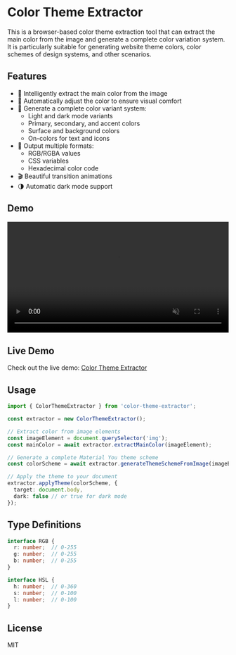 # Color Theme Extractor 

This is a browser-based color theme extraction tool that can extract the main color from the image and generate a complete color variation system. It is particularly suitable for generating website theme colors, color schemes of design systems, and other scenarios.

## Features

- 🎨 Intelligently extract the main color from the image
- 🔄 Automatically adjust the color to ensure visual comfort
- 🌈 Generate a complete color variant system:
  - Light and dark mode variants
  - Primary, secondary, and accent colors
  - Surface and background colors
  - On-colors for text and icons
- 💅 Output multiple formats:
  - RGB/RGBA values
  - CSS variables
  - Hexadecimal color code
- 🎬 Beautiful transition animations
- 🌗 Automatic dark mode support

## Demo

<div align="center">
  <video src="demo.mp4" width="100%" controls="controls" muted="muted" style="max-width:800px;">
  </video>
</div>

## Live Demo

Check out the live demo: [Color Theme Extractor](https://colorcatcher.vercel.app/)

## Usage

```typescript
import { ColorThemeExtractor } from 'color-theme-extractor';

const extractor = new ColorThemeExtractor();

// Extract color from image elements
const imageElement = document.querySelector('img');
const mainColor = await extractor.extractMainColor(imageElement);

// Generate a complete Material You theme scheme
const colorScheme = await extractor.generateThemeSchemeFromImage(imageElement);

// Apply the theme to your document
extractor.applyTheme(colorScheme, {
  target: document.body,
  dark: false // or true for dark mode
});
```

## Type Definitions

```typescript
interface RGB {
  r: number;  // 0-255
  g: number;  // 0-255
  b: number;  // 0-255
}

interface HSL {
  h: number;  // 0-360
  s: number;  // 0-100
  l: number;  // 0-100
}
```

## License

MIT
